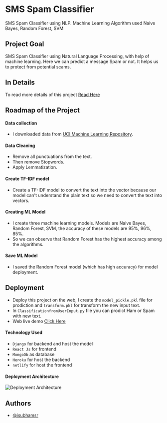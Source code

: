 
# SMS Spam Classifier

SMS Spam Classifier using NLP. Machine Learning Algorithm used Naive Bayes, Random Forest, SVM


## Project Goal
SMS Spam Classifier using Natural Language Processing, with help of machine learning. Here we can predict a message Spam or not. It helps us to protect from potential scams.

## In Details

To read more details of this project [Read Here](https://www.codeingschool.com/2021/06/sms-spam-classifier-with-nlp-with-deployment-code.html)

  
## Roadmap of the Project

#### Data collection

- I downloaded data from [UCI Machine Learning Repository](https://archive.ics.uci.edu/ml/datasets/sms+spam+collection).

#### Data Cleaning

- Remove all punctuations from the text.
- Then remove Stopwords.
- Apply Lemmatization.

#### Create TF-IDF model

- Create a TF-IDF model to convert the text into the vector because our model can't understand the plain text so we need to convert the text into vectors.
  
#### Creating ML Model
- I create three machine learning models. Models are Naive Bayes, Random Forest, SVM, the accuracy of these models are 95%, 96%, 85%.
- So we can observe that Random Forest has the highest accuracy among the algorithms.

#### Save ML Model
- I saved the Random Forest model (which has high accuracy) for model deployment.


## Deployment
- Deploy this project on the web, I create the `model_pickle.pkl` file for prodiction and `transform.pkl` for transform the new input text.
- In `ClassificationfromUserInput.py` file you can prodict Ham or Spam with new text.
- Web live demo [Click Here](https://subhamroy.netlify.app/project/sms-span-classification) 

#### Technology Used

- `Django` for backend and host the model
- `React Js` for frontend
- `MongoDb` as database
- `Heroku` for host the backend
- `netlify` for host the frontend

#### Deployment Architecture

![Deployment Architecture](https://res.cloudinary.com/dkcwzsz7t/image/upload/v1624268730/Web_1280_1_mncmry.png)

## Authors

- [@isubhamsr](https://subhamroy.netlify.app/)

  
